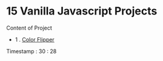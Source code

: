# 15 Vanilla Javascript Projects

Content of Project
- 1 .  [Color Flipper](../15-vanilla-JavaScript/01-color-flipper/ReadMe.md)



Timestamp : 30 : 28 